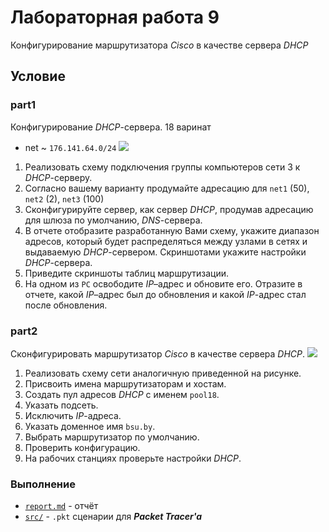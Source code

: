 # Лабораторная работа 9

Конфигурирование маршрутизатора _Cisco_ в качестве сервера _DHCP_

## Условие

### part1

Конфигурирование _DHCP_-сервера. 18 варинат

- net ~ `176.141.64.0/24`
  ![](http://res.cloudinary.com/dzsjwgjii/image/upload/v1491837213/networks9-1.png)

1. Реализовать схему подключения группы компьютеров сети 3 к _DHCP_-серверу.
2. Согласно вашему варианту продумайте адресацию для `net1` (50), `net2` (2),
   `net3` (100)
3. Сконфигурируйте сервер, как сервер _DHCP_, продумав адресацию для шлюза по
   умолчанию, _DNS_-сервера.
4. В отчете отобразите разработанную Вами схему, укажите диапазон адресов,
   который будет распределяться между узлами в сетях и выдаваемую
   _DHCP_-сервером. Скриншотами укажите настройки _DHCP_-сервера.
5. Приведите скриншоты таблиц маршрутизации.
6. На одном из `PC` освободите _IP_–адрес и обновите его. Отразите в отчете,
   какой _IP_–адрес был до обновления и какой _IP_-адрес стал после обновления.

### part2

Сконфигурировать маршрутизатор _Cisco_ в качестве сервера _DHCP_.
![](http://res.cloudinary.com/dzsjwgjii/image/upload/v1491838332/networks9-2.png)

1. Реализовать схему сети аналогичную приведенной на рисунке.
2. Присвоить имена маршрутизаторам и хостам.
3. Создать пул адресов _DHCP_ c именем `pool18`.
4. Указать подсеть.
5. Исключить _IP_-адреса.
6. Указать доменное имя `bsu.by`.
7. Выбрать маршрутизатор по умолчанию.
8. Проверить конфигурацию.
9. На рабочих станциях проверьте настройки _DHCP_.

### Выполнение

- [`report.md`](https://github.com/drapegnik/bsu/tree/master/networks/lab9/report.md) -
  отчёт
- [`src/`](https://github.com/drapegnik/bsu/tree/master/networks/lab9/src) -
  `.pkt` сценарии для **_Packet Tracer'a_**
